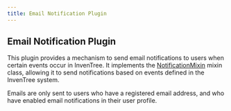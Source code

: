```yaml
---
title: Email Notification Plugin
---
```


## Email Notification Plugin

This plugin provides a mechanism to send email notifications to users when certain events occur in InvenTree. It implements the [NotificationMixin](../mixins/notification.md) mixin class, allowing it to send notifications based on events defined in the InvenTree system.

Emails are only sent to users who have a registered email address, and who have enabled email notifications in their user profile.
